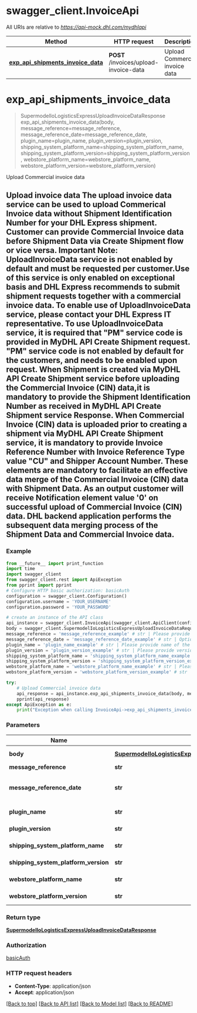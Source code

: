 # swagger_client.InvoiceApi

All URIs are relative to *https://api-mock.dhl.com/mydhlapi*

Method | HTTP request | Description
------------- | ------------- | -------------
[**exp_api_shipments_invoice_data**](InvoiceApi.md#exp_api_shipments_invoice_data) | **POST** /invoices/upload-invoice-data | Upload Commercial invoice data

# **exp_api_shipments_invoice_data**
> SupermodelIoLogisticsExpressUploadInvoiceDataResponse exp_api_shipments_invoice_data(body, message_reference=message_reference, message_reference_date=message_reference_date, plugin_name=plugin_name, plugin_version=plugin_version, shipping_system_platform_name=shipping_system_platform_name, shipping_system_platform_version=shipping_system_platform_version, webstore_platform_name=webstore_platform_name, webstore_platform_version=webstore_platform_version)

Upload Commercial invoice data

## Upload invoice data The upload invoice data service can be used to upload Commerical Invoice data without Shipment Identification Number for your DHL Express shipment. Customer can provide Commercial Invoice data before Shipment Data via Create Shipment flow or vice versa.  Important Note: UploadInvoiceData service is not enabled by default and must be requested per customer.Use of this service is only enabled on exceptional basis and DHL Express recommends to submit shipment requests together with a commercial invoice data. To enable use of UploadInvoiceData service, please contact your DHL Express IT representative. To use UploadInvoiceData service, it is required that \"PM\" service code is provided in MyDHL API Create Shipment request. \"PM\" service code is not enabled by default for the customers, and needs to be enabled upon request.  When Shipment is created via MyDHL API Create Shipment service before uploading the Commercial Invoice (CIN) data,it is mandatory to provide the Shipment Identification Number as received in MyDHL API Create Shipment service Response. When Commercial Invoice (CIN) data is uploaded prior to creating a shipment via MyDHL API Create Shipment service, it is  mandatory to provide Invoice Reference Number with Invoice Reference Type value \"CU\" and Shipper Account Number.  These elements are mandatory to facilitate an effective data merge of the Commercial Invoice (CIN) data with Shipment Data. As an output customer will receive Notification element value '0' on successful upload of Commercial Invoice (CIN) data. DHL backend application performs the subsequent data merging process of the Shipment Data and Commercial Invoice data. 

### Example
```python
from __future__ import print_function
import time
import swagger_client
from swagger_client.rest import ApiException
from pprint import pprint
# Configure HTTP basic authorization: basicAuth
configuration = swagger_client.Configuration()
configuration.username = 'YOUR_USERNAME'
configuration.password = 'YOUR_PASSWORD'

# create an instance of the API class
api_instance = swagger_client.InvoiceApi(swagger_client.ApiClient(configuration))
body = swagger_client.SupermodelIoLogisticsExpressUploadInvoiceDataRequestSID() # SupermodelIoLogisticsExpressUploadInvoiceDataRequestSID | Details about the Commercial Invoice data to be uploaded
message_reference = 'message_reference_example' # str | Please provide message reference  (optional)
message_reference_date = 'message_reference_date_example' # str | Optional reference date in the  HTTP-date format https://tools.ietf.org/html/rfc7231#section-7.1.1.2 (optional)
plugin_name = 'plugin_name_example' # str | Please provide name of the plugin (applicable to 3PV only)  (optional)
plugin_version = 'plugin_version_example' # str | Please provide version of the plugin (applicable to 3PV only)  (optional)
shipping_system_platform_name = 'shipping_system_platform_name_example' # str | Please provide name of the shipping platform(applicable to 3PV only)  (optional)
shipping_system_platform_version = 'shipping_system_platform_version_example' # str | Please provide version of the shipping platform (applicable to 3PV only)  (optional)
webstore_platform_name = 'webstore_platform_name_example' # str | Please provide name of the webstore platform (applicable to 3PV only)  (optional)
webstore_platform_version = 'webstore_platform_version_example' # str | Please provide version of the webstore platform (applicable to 3PV only)  (optional)

try:
    # Upload Commercial invoice data
    api_response = api_instance.exp_api_shipments_invoice_data(body, message_reference=message_reference, message_reference_date=message_reference_date, plugin_name=plugin_name, plugin_version=plugin_version, shipping_system_platform_name=shipping_system_platform_name, shipping_system_platform_version=shipping_system_platform_version, webstore_platform_name=webstore_platform_name, webstore_platform_version=webstore_platform_version)
    pprint(api_response)
except ApiException as e:
    print("Exception when calling InvoiceApi->exp_api_shipments_invoice_data: %s\n" % e)
```

### Parameters

Name | Type | Description  | Notes
------------- | ------------- | ------------- | -------------
 **body** | [**SupermodelIoLogisticsExpressUploadInvoiceDataRequestSID**](SupermodelIoLogisticsExpressUploadInvoiceDataRequestSID.md)| Details about the Commercial Invoice data to be uploaded | 
 **message_reference** | **str**| Please provide message reference  | [optional] 
 **message_reference_date** | **str**| Optional reference date in the  HTTP-date format https://tools.ietf.org/html/rfc7231#section-7.1.1.2 | [optional] 
 **plugin_name** | **str**| Please provide name of the plugin (applicable to 3PV only)  | [optional] 
 **plugin_version** | **str**| Please provide version of the plugin (applicable to 3PV only)  | [optional] 
 **shipping_system_platform_name** | **str**| Please provide name of the shipping platform(applicable to 3PV only)  | [optional] 
 **shipping_system_platform_version** | **str**| Please provide version of the shipping platform (applicable to 3PV only)  | [optional] 
 **webstore_platform_name** | **str**| Please provide name of the webstore platform (applicable to 3PV only)  | [optional] 
 **webstore_platform_version** | **str**| Please provide version of the webstore platform (applicable to 3PV only)  | [optional] 

### Return type

[**SupermodelIoLogisticsExpressUploadInvoiceDataResponse**](SupermodelIoLogisticsExpressUploadInvoiceDataResponse.md)

### Authorization

[basicAuth](../README.md#basicAuth)

### HTTP request headers

 - **Content-Type**: application/json
 - **Accept**: application/json

[[Back to top]](#) [[Back to API list]](../README.md#documentation-for-api-endpoints) [[Back to Model list]](../README.md#documentation-for-models) [[Back to README]](../README.md)

